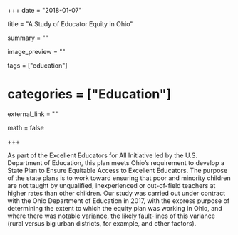 +++
date = "2018-01-07"

title = "A Study of Educator Equity in Ohio"

summary = ""

image_preview = ""

tags = ["education"]

# categories = ["Education"]

external_link = ""

math = false

+++

As part of the Excellent Educators for All Initiative led by the U.S. Department of Education, this plan meets Ohio’s requirement to develop a State Plan to Ensure Equitable Access to Excellent Educators. The purpose of the state plans is to work toward ensuring that poor and minority children are not taught by unqualified, inexperienced or out-of-field teachers at higher rates than other children. Our study was carried out under contract with the Ohio Department of Education in 2017, with the express purpose of determining the extent to which the equity plan was working in Ohio, and where there was notable variance, the likely fault-lines of this variance (rural versus big urban districts, for example, and other factors).  
